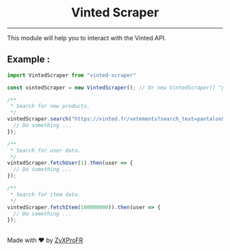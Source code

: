 <h1 align="center">Vinted Scraper</h1>

<hr>

This module will help you to interact with the Vinted API.

## Example :

```javascript
import VintedScraper from "vinted-scraper"

const vintedScraper = new VintedScraper(); // Or new VintedScraper([ "proxy1:3128:user1:pass" ]) to use proxy.

/**
 * Search for new products.
 */ 
vintedScraper.search("https://vinted.fr/vetements?search_text=pantalon&order=newest_first").then(res => {
  // Do something ...
});

/**
 * Search for user data.
 */ 
vintedScraper.fetchUser(1).then(user => {
  // Do something ...
});

/**
 * Search for item data.
 */
vintedScraper.fetchItem(100000000)).then(user => {
  // Do something ...
});
```

\
Made with ❤️ by <a href="https://github.com/ZyXProFR" target="_blank">ZyXProFR</a>
